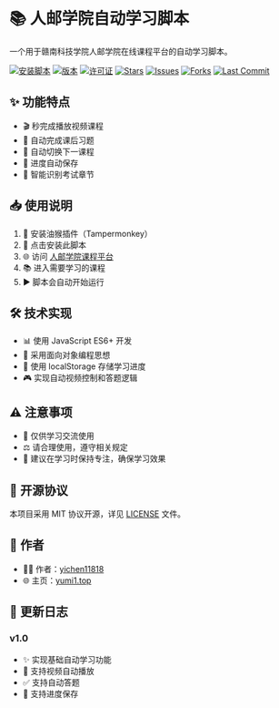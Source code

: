 # 📚 人邮学院自动学习脚本

一个用于赣南科技学院人邮学院在线课程平台的自动学习脚本。

[![安装脚本](https://img.shields.io/badge/Greasy_Fork-安装脚本-66AA11?style=flat-square&logo=tampermonkey)](https://greasyfork.org/zh-CN/scripts/477770-人邮学院自动学习脚本)
[![版本](https://img.shields.io/badge/版本-v1.0-blue?style=flat-square)](https://greasyfork.org/zh-CN/scripts/477770-人邮学院自动学习脚本)
[![许可证](https://img.shields.io/badge/许可证-MIT-yellow?style=flat-square)](LICENSE)
[![Stars](https://img.shields.io/github/stars/yichen11818/Gnustrymooc?style=flat-square)](https://github.com/yichen11818/Gnustrymooc/stargazers)
[![Issues](https://img.shields.io/github/issues/yichen11818/Gnustrymooc?style=flat-square)](https://github.com/yichen11818/Gnustrymooc/issues)
[![Forks](https://img.shields.io/github/forks/yichen11818/Gnustrymooc?style=flat-square)](https://github.com/yichen11818/Gnustrymooc/network)
[![Last Commit](https://img.shields.io/github/last-commit/yichen11818/Gnustrymooc?style=flat-square)](https://github.com/yichen11818/Gnustrymooc/commits)

## ✨ 功能特点

- 🎬 秒完成播放视频课程
- 📝 自动完成课后习题
- 🔄 自动切换下一课程
- 💾 进度自动保存
- 🎯 智能识别考试章节

## 📥 使用说明

1. 🔧 安装油猴插件（Tampermonkey）
2. 💾 点击安装此脚本
3. 🌐 访问 [人邮学院课程平台](https://gnust.rymooc.com/)
4. 📚 进入需要学习的课程
5. ▶️ 脚本会自动开始运行

## 🛠️ 技术实现

- 📊 使用 JavaScript ES6+ 开发
- 🔄 采用面向对象编程思想
- 💽 使用 localStorage 存储学习进度
- 🎮 实现自动视频控制和答题逻辑

## ⚠️ 注意事项

- 📖 仅供学习交流使用
- ⚖️ 请合理使用，遵守相关规定
- 🎯 建议在学习时保持专注，确保学习效果

## 📄 开源协议

本项目采用 MIT 协议开源，详见 [LICENSE](LICENSE) 文件。

## 👤 作者

- 👨‍💻 作者：[yichen11818](https://github.com/yichen11818)
- 🌐 主页：[yumi1.top](https://yumi1.top)

## 📝 更新日志

### v1.0
- ✨ 实现基础自动学习功能
- 🎥 支持视频自动播放
- ✅ 支持自动答题
- 💾 支持进度保存
